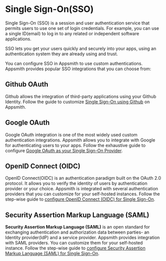 # Single Sign-On(SSO)

Single Sign-On (SSO) is a session and user authentication service that permits users to use one set of login credentials. For example, you can use a single ID(email) to log in to any related or independent software applications.

SSO lets you get your users quickly and securely into your apps, using an authentication system they are already using and trust.

You can configure SSO in Appsmith to use custom authentications. Appsmith provides popular SSO integrations that you can choose from:

## Github OAuth

Github allows the integration of third-party applications using your Github Identity. Follow the guide to customize [Single Sign-On using Github](github-login.md) on Appsmith.

## Google OAuth

Google OAuth integration is one of the most widely used custom authentication integrations. Appsmith allows you to integrate with Google for authenticating users to your apps. Follow the exhaustive guide to configure [Google OAuth as your Single Sign-On Provider](google-login.md).

## OpenID Connect (OIDC)

OpenID Connect(OIDC) is an authentication paradigm built on the OAuth 2.0 protocol. It allows you to verify the identity of users by authentication provider or your choice. Appsmith is integrated with several authentication providers that you can customize for your self-hosted instances. Follow the step-wise guide to [configure OpenID Connect (OIDC) for Single Sign-On](openid-connect-oidc/).

## Security Assertion Markup Language (SAML)

**Security Assertion Markup Language (SAML)** is an open standard for exchanging authentication and authorization data between parties- an Identity provider(IdP) and a service provider. Appsmith provides integration with SAML providers. You can customize them for your self-hosted instance. Follow the step-wise guide to [configure Security Assertion Markup Language (SAML) for Single Sign-On](security-assertion-markup-language-saml/).
